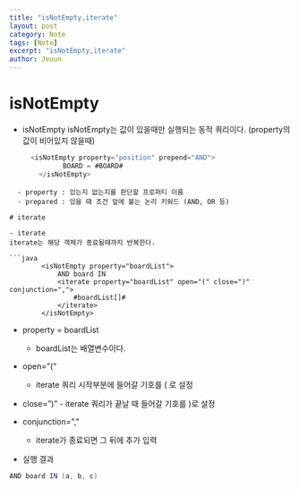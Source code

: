 ```yaml
---
title: "isNotEmpty,iterate"
layout: post
category: Note
tags: [Note]
excerpt: "isNotEmpty,iterate"
author: Jeuun
---
```


# isNotEmpty

- isNotEmpty
  isNotEmpty는 값이 있을때만 실행되는 동적 쿼리이다. (property의 값이 비어있지 않을때)
  
  ```java
    <isNotEmpty property="position" prepend="AND">
			BOARD = #BOARD#
	  </isNotEmpty>
```
  - property : 있는지 없는지를 판단할 프로퍼티 이름
  - prepared : 있을 때 조건 앞에 붙는 논리 키워드 (AND, OR 등)

# iterate

- iterate
iterate는 해당 객체가 종료될때까지 반복한다.

```java
		<isNotEmpty property="boardList">
			AND board IN 
			<iterate property="boardList" open="(" close=")" conjunction=",">
				#boardList[]#
			</iterate>
		</isNotEmpty>
```
  - property = boardList
    - boardList는 배열변수이다.
  - open=”(“
    - iterate 쿼리 시작부분에 들어갈 기호를 ( 로 설정
  -  close=”)”
    - iterate 쿼리가 끝날 때 들어갈 기호를 )로 설정
  - conjunction=","
    - iterate가 종료되면 그 뒤에 추가 입력
    
   - 실행 결과
   ```java
   AND board IN (a, b, c)
   ```

